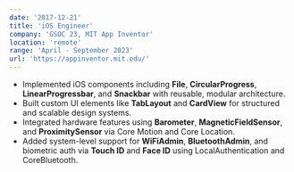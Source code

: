 ```yaml
---
date: '2017-12-21'
title: 'iOS Engineer'
company: 'GSOC 23, MIT App Inventor'
location: 'remote'
range: 'April - September 2023'
url: 'https://appinventor.mit.edu/'
---
```


- Implemented iOS components including **File**, **CircularProgress**, **LinearProgressbar**, and **Snackbar** with reusable, modular architecture.
- Built custom UI elements like **TabLayout** and **CardView** for structured and scalable design systems.
- Integrated hardware features using **Barometer**, **MagneticFieldSensor**, and **ProximitySensor** via Core Motion and Core Location.
- Added system-level support for **WiFiAdmin**, **BluetoothAdmin**, and biometric auth via **Touch ID** and **Face ID** using LocalAuthentication and CoreBluetooth.
